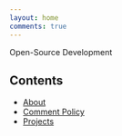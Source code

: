 ```yaml
---
layout: home
comments: true
---
```


Open-Source Development

## Contents

  * [About](https://nimbidev.github.io/documentation/)
  * [Comment Policy](https://nimbidev.github.io/documentation/comment-policy)
  * [Projects](https://nimbidev.github.io/documentation/projects)
